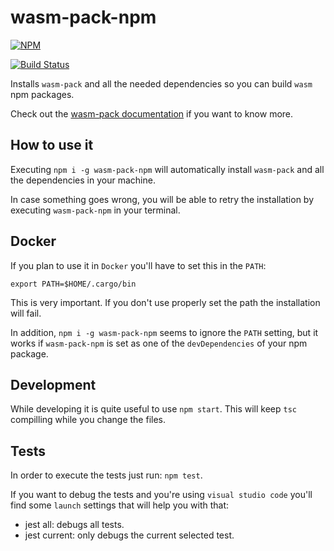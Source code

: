 # wasm-pack-npm

[![NPM](https://nodei.co/npm/wasm-pack-npm.png)](https://nodei.co/npm/wasm-pack-npm/)

[![Build Status](https://travis-ci.org/robertohuertasm/wasm-pack-npm.svg?branch=master)](https://travis-ci.org/robertohuertasm/wasm-pack-npm)

Installs `wasm-pack` and all the needed dependencies so you can build `wasm` npm packages.

Check out the [wasm-pack documentation](https://rustwasm.github.io/wasm-pack/book/) if you want to know more.

## How to use it

Executing `npm i -g wasm-pack-npm` will automatically install `wasm-pack` and all the dependencies in your machine.

In case something goes wrong, you will be able to retry the installation by executing `wasm-pack-npm` in your terminal.

## Docker

If you plan to use it in `Docker` you'll have to set this in the `PATH`:

`export PATH=$HOME/.cargo/bin`

This is very important. If you don't use properly set the path the installation will fail.

In addition, `npm i -g wasm-pack-npm` seems to ignore the `PATH` setting, but it works if `wasm-pack-npm` is set as one of the `devDependencies` of your npm package.

## Development

While developing it is quite useful to use `npm start`. This will keep `tsc` compilling while you change the files.

## Tests

In order to execute the tests just run: `npm test`.

If you want to debug the tests and you're using `visual studio code` you'll find some `launch` settings that will help you with that:

- jest all: debugs all tests.
- jest current: only debugs the current selected test.
